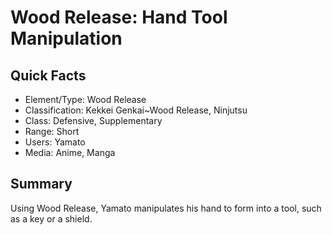 # Wood Release: Hand Tool Manipulation

## Quick Facts
- Element/Type: Wood Release
- Classification: Kekkei Genkai~Wood Release, Ninjutsu
- Class: Defensive, Supplementary
- Range: Short
- Users: Yamato
- Media: Anime, Manga

## Summary
Using Wood Release, Yamato manipulates his hand to form into a tool, such as a key or a shield.

